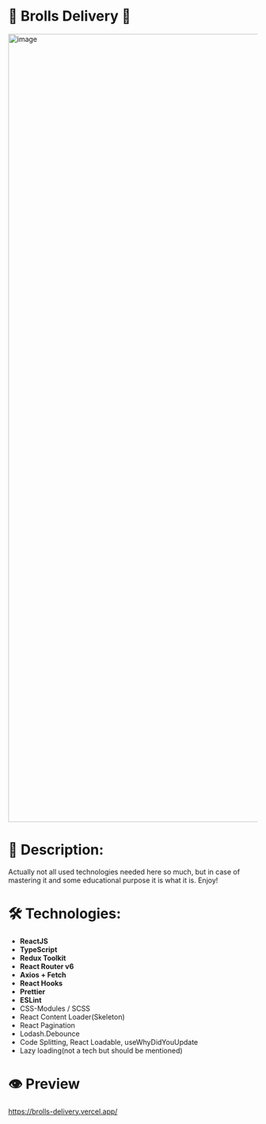 # 🍣 Brolls Delivery 🍣

<img width="1592" alt="image" src="https://github.com/darkystacks/brolls_delivery/assets/120278663/db40101e-cf2d-49f5-8cc8-1fc8324f245f">

# 📖 Description:

Actually not all used technologies needed here so much, but in case of mastering it and some educational purpose it is what it is. Enjoy!

# 🛠 Technologies:

- **ReactJS**
- **TypeScript**
- **Redux Toolkit**
- **React Router v6**
- **Axios + Fetch**
- **React Hooks**
- **Prettier**
- **ESLint**
- CSS-Modules / SCSS
- React Content Loader(Skeleton)
- React Pagination
- Lodash.Debounce
- Code Splitting, React Loadable, useWhyDidYouUpdate
- Lazy loading(not a tech but should be mentioned)

# 👁️ Preview

https://brolls-delivery.vercel.app/
